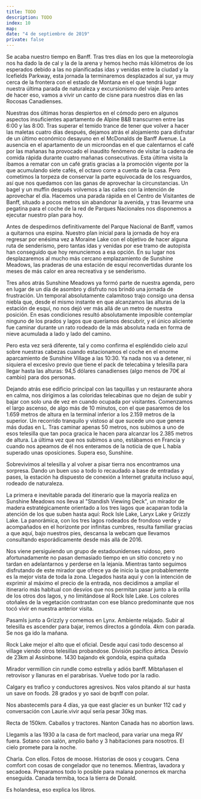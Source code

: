 ```yaml
---
title: TODO
description: TODO
index: 10
map: 
date: "4 de septiembre de 2019"
private: false
---
```

Se acaba nuestro tiempo en Banff. Tras tres días en los que la meteorología nos ha dado la de cal y la de la arena y hemos hecho más kilómetros de los esperados debido a las no planificadas idas y venidas entre la ciudad y la Icefields Parkway, esta jornada la terminaremos desplazados al sur, ya muy cerca de la frontera con el estado de Montana en el que tendrá lugar nuestra última parada de naturaleza y excursionismo del viaje. Pero antes de hacer eso, vamos a vivir un canto de cisne para nuestros días en las Rocosas Canadienses.

Nuestras dos últimas horas despiertos en el cómodo pero en algunos aspectos insuficientes apartamento de Alpine B&B transcurren entre las 6:00 y las 8:00. Tras superar el temido trance de tener que volver a hacer las maletas cuatro días después, dejamos atrás el alojamiento para disfrutar de un último económico desayuno en el McDonalds de Banff Avenue. La ausencia en el apartamento de un microondas en el que calentarnos el café por las mañanas ha provocado el inaudito fenómeno de visitar la cadena de comida rápida durante cuatro mañanas consecutivas. Esta última visita la íbamos a rematar con un café gratis gracias a la promoción vigente por la que acumulando siete cafés, el octavo corre a cuenta de la casa. Pero cometimos la torpeza de conservar la parte equivocada de los resguardos, así que nos quedamos con las ganas de aprovechar la circunstancias. Un bagel y un muffin después volvemos a las calles con la intención de aprovechar el día. Hacemos una parada rápida en el Centro de Visitantes de Banff, situado a pocos metros sin abandonar la avenida, y tras llevarme una pegatina para el coche de la red de Parques Nacionales nos disponemos a ejecutar nuestro plan para hoy.

Antes de despedirnos definitivamente del Parque Nacional de Banff, vamos a quitarnos una espina. Nuestro plan inicial para la jornada de hoy era regresar por enésima vez a Moraine Lake con el objetivo de hacer alguna ruta de senderismo, pero tantas idas y venidas por ese tramo de autopista han conseguido que hoy renunciemos a esa opción. En su lugar nos desplazaremos al mucho más cercano emplazamiento de Sunshine Meadows, las praderas de una estación de esquí reconvertidas durante los meses de más calor en area recreativa y se senderismo.

Tres años atrás Sunshine Meadows ya formó parte de nuestra agenda, pero en lugar de un día de asombro y disfruto nos brindó una jornada de frustración. Un temporal absolutamente calamitoso trajo consigo una densa niebla que, desde el mismo instante en que alcanzamos las alturas de la estación de esquí, no nos dejó ver más allá de un metro de nuestra posición. En esas condiciones resultó absolutamente imposible contemplar ninguno de los prados y lagos que queríamos descubrir, y el único aliciente fue caminar durante un rato rodeado de la más absoluta nada en forma de nieve acumulada a lado y lado del camino.

Pero esta vez será diferente, tal y como confirma el espléndido cielo azul sobre nuestras cabezas cuando estacionamos el coche en el enorme aparcamiento de Sunshine Village a las 10:30. Ya nada nos va a detener, ni siquiera el excesivo previo que tiene el pack de telecabina y telesilla para llegar hasta las alturas: 94,5 dólares canadienses (algo menos de 70€ al cambio) para dos personas.

Dejando atrás ese edificio principal con las taquillas y un restaurante ahora en calma, nos dirigimos a las coloridas telecabinas que no dejan de subir y bajar con solo una de vez en cuando ocupada por visitantes. Comenzamos el largo ascenso, de algo más de 10 minutos, con el que pasaremos de los 1.659 metros de altura en la terminal inferior a los 2.159 metros de la superior. Un recorrido tranquilo y vistoso al que sucede uno que genera más dudas en L. Tras caminar apenas 50 metros, nos subimos a uno de esos telesilla que tan poca gracica le hacen para alcanzar los 2.385 metros de altura. La última vez que nos subimos a uno, estábamos en Francia y cuando nos apeamos de él nos enteramos de la noticia de que L había superado unas oposiciones. Supera eso, Sunshine.

Sobrevivimos al telesilla y al volver a pisar tierra nos encontramos una sorpresa. Dando un buen uso a todo lo recaudado a base de entradas y pases, la estación ha dispuesto de conexión a Internet gratuita incluso aquí, rodeado de naturaleza.

La primera e inevitable parada del itinerario que la mayoría realiza en Sunshine Meadows nos lleva al "Standish Viewing Deck", un mirador de madera estratégicamente orientado a los tres lagos que acaparan toda la atención de los que suben hasta aquí: Rock Isle Lake, Laryx Lake y Grizzly Lake. La panorámica, con los tres lagos rodeados de frondoso verde y acompañados en el horizonte por infinitas cumbres, resulta familiar gracias a que aquí, bajo nuestros pies, descansa la webcam que llevamos consultando esporádicamente desde más allá de 2016.

Nos viene persiguiendo un grupo de estadounidenses ruidoso, pero afortunadamente no pasan demasiado tiempo en un sitio concreto y no tardan en adelantarnos y perderse en la lejanía. Mientras tanto seguimos disfrutando de este mirador que ofrece ya de inicio la que probablemente es la mejor vista de toda la zona. Llegados hasta aquí y con la intención de exprimir al máximo el precio de la entrada, nos decidimos a ampliar el itinerario más habitual con desvíos que nos permitan pasar junto a la orilla de los otros dos lagos, y no limitándose al Rock Isle Lake. Los colores otoñales de la vegetación contrastan con ese blanco predominante que nos tocó vivir en nuestra anterior visita.




Pasamls junto a Grizzly y comemos en Lynx. Ambiente relajado. Subir al telesilla es ascender para bajar, iremos directos a góndola. 4km con parada. Se nos ga ido la mañana.

Rock Lake mejor el alto que el oficial. Desde aquí casi todo descenso al village viendo otros telesillas probandose. División pacífico ártica. Desvío de 23km al Assinbone. 1430 bajando ek gondola, espina quitada

Mirador vermillion cin rundle como estrella y adiós banff. Mibtañasen el retrovisor y llanuras en el parabrisas. Vuelve todo por la radio.

Calgary es trafico y conductores agresivos. Nos valos pitando al sur hasta un save on foods. 28 grados y yo saoi de bqnff con polar.

Nos abastecemls para 4 días, ya que east glacier es un bunker
112 cad y conversación con Laurie.vivir aquí sería pesar 30kg mas.

Recta de 150km. Caballos y tractores. Nanton
Canada has no abortion laws.

Llegamls a las 1930 a la casa de fort macleod, para variar una mega RV fuera. Sotano con salón, amplio baño y 3 habitaciones para nosotros. El cielo promete para la noche.

Charla. Con ellos. Fotos de moose. Historias de osos y cougars. Cena comfort con cosas de congelador que no tenemos. Mientras, lavadora y secadoea. Preparamos todo lo posible para malana ponernos ek marcha enseguida. Canada termiba, toca la tierra de Donald.

Es holandesa, eso explica los libros. 